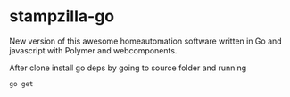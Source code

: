 stampzilla-go
=============

New version of this awesome homeautomation software written in Go and javascript with Polymer and webcomponents. 

After clone install go deps by going to source folder and running
```bash
go get
```

